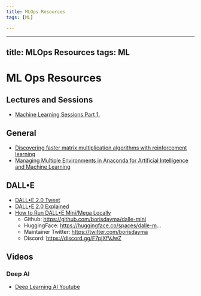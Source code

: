 ```yaml
---
title: MLOps Resources
tags: [ML]

---
```


---
title: MLOps Resources
tags: ML
---

# ML Ops Resources

## Lectures and Sessions
- [Machine Learning Sessions Part 1.](/v-pUSKjnSNu45ZNOD1ciMQ)

## General
- [Discovering faster matrix multiplication algorithms with reinforcement learning](https://www.nature.com/articles/s41586-022-05172-4)
- [Managing Multiple Environments in Anaconda for Artificial Intelligence and Machine Learning](https://towardsdatascience.com/managing-multiple-environments-in-anaconda-machine-learning-9f75174b76bf)

## DALL•E
- [DALL•E 2.0 Tweet](https://twitter.com/iScienceLuvr/status/1536294746041114624?ref_src=twsrc%5Etfw%7Ctwcamp%5Etweetembed%7Ctwterm%5E1536294746041114624%7Ctwgr%5E7686280fd9996a29cb1a28104e7f3e690698b028%7Ctwcon%5Es1_&ref_url=https%3A%2F%2Fwww.redditmedia.com%2Fmediaembed%2Fvbqgga%3Fresponsive%3Dtrueis_nightmode%3Dfalse)
- [DALL•E 2.0 Explained](https://towardsdatascience.com/dall-e-2-0-explained-7b928f3adce7)
- [How to Run DALL•E Mini/Mega Locally](https://www.youtube.com/watch?v=eWpzLIa6v9E)
    - Github: https://github.com/borisdayma/dalle-mini
    - HuggingFace: https://huggingface.co/spaces/dalle-m...
    - Maintainer Twitter: https://twitter.com/borisdayma
    - Discord: https://discord.gg/F7pjXfVJwZ

## Videos
### Deep AI
- [Deep Learning AI Youtube](https://www.youtube.com/c/Deeplearningai/videos)